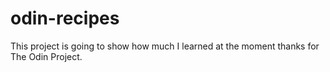 # odin-recipes

This project is going to show how much I learned at the moment thanks for The Odin Project.